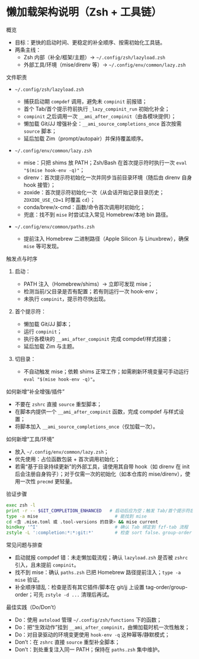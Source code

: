 # 懒加载架构说明（Zsh + 工具链）

概览

- 目标：更快的启动时间、更稳定的补全顺序、按需初始化工具链。
- 两条主线：
  - Zsh 内部（补全/框架/主题）→ `~/.config/zsh/lazyload.zsh`
  - 外部工具/环境（mise/direnv 等）→ `~/.config/env/common/lazy.zsh`

文件职责

- `~/.config/zsh/lazyload.zsh`
  - 捕获启动期 `compdef` 调用，避免未 `compinit` 前报错；
  - 首个 Tab/首个提示符前执行 `_lazy_compinit_run` 初始化补全；
  - `compinit` 之后调用一次 `__ami_after_compinit`（由各模块提供）；
  - 懒加载 Git/JJ 增强补全：`__ami_source_completions_once` 首次按需 `source` 脚本；
  - 延后加载 Zim（prompt/autopair）并保持覆盖顺序。

- `~/.config/env/common/lazy.zsh`
  - mise：只把 shims 放 PATH；Zsh/Bash 在首次提示符时执行一次 `eval "$(mise hook-env -q)"`；
  - direnv：首次提示符初始化一次并同步当前目录环境（随后由 direnv 自身 hook 接管）；
  - zoxide：首次提示符初始化一次（从会话开始记录目录历史；`ZOXIDE_USE_CD=1` 时覆盖 `cd`）；
  - conda/brew/x-cmd：函数/命令首次调用时初始化；
  - 兜底：找不到 `mise` 时尝试注入常见 Homebrew/本地 bin 路径。

- `~/.config/env/common/paths.zsh`
  - 提前注入 Homebrew 二进制路径（Apple Silicon 与 Linuxbrew），确保 `mise` 等可发现。

触发点与时序

1) 启动：
   - PATH 注入（Homebrew/shims）→ 立即可发现 mise；
   - 检测当前/父目录是否有配置；若有则运行一次 hook-env；
   - 未执行 `compinit`，提示符尽快出现。

2) 首个提示符：
   - 懒加载 Git/JJ 脚本；
   - 运行 `compinit`；
   - 执行各模块的 `__ami_after_compinit` 完成 compdef/样式挂接；
   - 延后加载 Zim 与主题。

3) 切目录：
   - 不自动触发 mise；依赖 shims 正常工作；如需刷新环境变量可手动运行 `eval "$(mise hook-env -q)"`。

如何新增“补全增强/插件”

- 不要在 `zshrc` 直接 `source` 重型脚本；
- 在脚本内提供一个 `__ami_after_compinit` 函数，完成 compdef 与样式设置；
- 将脚本加入 `__ami_source_completions_once`（仅加载一次）。

如何新增“工具/环境”

- 放入 `~/.config/env/common/lazy.zsh`；
- 优先使用：占位函数包装 + 首次调用初始化；
- 若需“基于目录持续更新”的外部工具，请使用其自带 hook（如 direnv 在 init 后会注册自身钩子）；对于仅需一次的初始化（如本仓库的 mise/direnv），使用一次性 `precmd` 更轻量。

验证步骤

```zsh
exec zsh -l
print -r -- $GIT_COMPLETION_ENHANCED   # 启动后应为空；触发 Tab/首个提示符后变为 1
type -a mise                             # 能找到 mise
cd <含 .mise.toml 或 .tool-versions 的目录> && mise current
bindkey '^I'                             # 确认 Tab 绑定到 fzf-tab 流程
zstyle -L ':completion:*:*:git:*'        # 检查 sort false、group-order 等
```

常见问题与排查

- 启动就报 compdef 错：未走懒加载流程；确认 `lazyload.zsh` 是否被 `zshrc` 引入，且未提前 `compinit`。
- 找不到 mise：确认 `paths.zsh` 已把 Homebrew 路径提前注入；`type -a mise` 验证。
- 补全顺序错乱：检查是否有其它插件/脚本在 git/jj 上设置 tag-order/group-order；可先 `zstyle -d ...` 清理后再试。

最佳实践（Do/Don’t）

- Do：使用 `autoload` 管理 `~/.config/zsh/functions` 下的函数；
- Do：把“生效动作”挂到 `__ami_after_compinit`，由懒加载时机一次性触发；
- Do：对目录驱动的环境变更使用 `hook-env -q` 这种幂等/静默模式；
- Don’t：在 `zshrc` 直接 `source` 重型补全脚本；
- Don’t：到处重复注入同一 PATH；保持在 `paths.zsh` 集中维护。
